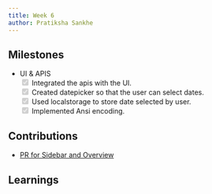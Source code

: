 ```yaml
---
title: Week 6
author: Pratiksha Sankhe
---
```


## Milestones

<ul>
  <li>UI & APIS</li>
  <input type="checkbox" disabled="" checked="true"/> Integrated the apis with the UI.<br/>
  <input type="checkbox" disabled="" checked="true"/> Created datepicker so that the user can select dates.<br/>
  <input type="checkbox" disabled="" checked="true"/> Used localstorage to store date selected by user.<br/>
  <input type="checkbox" disabled="" checked="true"/> Implemented Ansi encoding.<br/>
</ul>

## Contributions
- [PR for Sidebar and Overview](https://github.com/samagra-comms/uci-admin/pull/48)


## Learnings